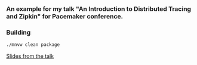 ### An example for my talk "An Introduction to Distributed Tracing and Zipkin" for Pacemaker conference.

### Building

```bash
./mnvw clean package
```

[Slides from the talk](docs/slides.pdf)

